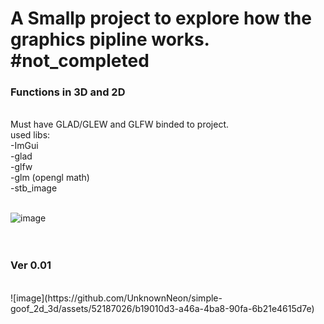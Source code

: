 <h1> A Smallp project to explore how the graphics pipline works. #not_completed </h1>

<h3>Functions in 3D and 2D</h3><br />
Must have GLAD/GLEW and GLFW binded to project.<br />
used libs:<br />
-ImGui<br />
-glad<br />
-glfw<br />
-glm (opengl math)<br />
-stb_image<br />
<br />

![image](https://github.com/UnknownNeon/simple-goof_2d_3d/assets/52187026/9a941ee6-2d85-45fb-af47-2cec60a3cb5f)
<br />
<br />
<br />
<h3>Ver 0.01 </h3><br />
![image](https://github.com/UnknownNeon/simple-goof_2d_3d/assets/52187026/b19010d3-a46a-4ba8-90fa-6b21e4615d7e)

